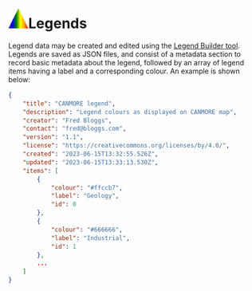 <h1><img src="../img/icon-chroma.svg" width=40px height=40px style="border:0"/>Legends</h1>
Legend data may be created and edited using the <a href="https://cbinding.github.io/legendary/" target="_blank" rel="noopener">Legend Builder tool</a>. Legends are saved as JSON files, and consist of a metadata section to record basic metadata about the legend, followed by an array of legend items having a label and a corresponding colour. An example is shown below:

```json
{
	"title": "CANMORE legend", 
	"description": "Legend colours as displayed on CANMORE map",
	"creator": "Fred Bloggs",
	"contact": "fred@bloggs.com",
	"version": "1.1",
	"license": "https://creativecommons.org/licenses/by/4.0/",
	"created": "2023-06-15T13:32:55.526Z",
	"updated": "2023-06-15T13:33:13.530Z",
	"items": [
		{
			"colour": "#ffccb7",
			"label": "Geology",
			"id": 0
		},
		{
			"colour": "#666666",
			"label": "Industrial",
			"id": 1
		},
        ...
    ]
}
```
<div id="legend-container"></div>
<script type="module">	
	const displayLegend = (container, data) => {
		const legend = document.createElement('div') 
        const title = document.createElement('h3')
        title.textContent = data.title || "" 
		legend.appendChild(title)         
		data.items.forEach(item => {
            const row = document.createElement('div')
			row.style.display="flex"
			row.style.alignItems="center"
			const swatch = document.createElement('div')
            swatch.style.backgroundColor = item.colour
			swatch.style.display="inline-block"
			swatch.style.margin="2px"
            swatch.style.width="40px"
            swatch.style.height="20px"
            swatch.style.borderWidth="1px"
            swatch.style.borderColor="lightgray"
            swatch.style.borderStyle="solid"
            swatch.title=item.colour			
			const label = document.createElement('span')
			label.textContent = item.label || "" 
			row.appendChild(swatch)
			row.appendChild(label)
            legend.appendChild(row)
        }) 
        container.appendChild(legend)  
    }    		
    // load legend from JSON data file
    // import legends from '../data/chroma-legends-v0.1.json' assert { type: 'json' }
	const loadLegendFromJSON = async (path) => {
		const response = await fetch(path, { headers: { accept: 'application/json' }})
    	return response.json()
	}
	// display legend in the container div element
	const container = document.getElementById("legend-container")
	loadLegendFromJSON('../data/legend-pastmap.json')
		.then(data => displayLegend(container, data))
	loadLegendFromJSON('../data/legend-canmore.json')
		.then(data => displayLegend(container, data))
	loadLegendFromJSON('../data/legend-chroma.json')
		.then(data => displayLegend(container, data))
	
</script>